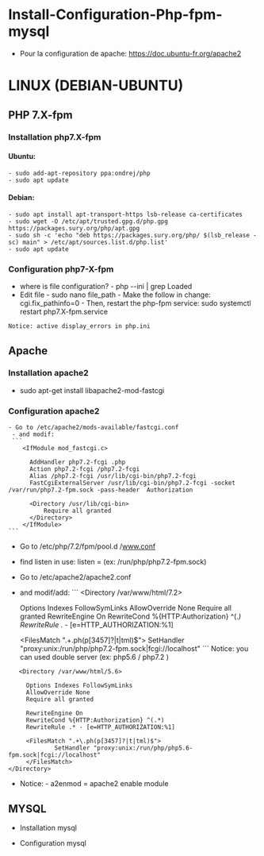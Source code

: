 # Install-Configuration-Php-fpm-mysql
- Pour la configuration de apache: https://doc.ubuntu-fr.org/apache2 
# LINUX (DEBIAN-UBUNTU)
## PHP 7.X-fpm
  ### Installation php7.X-fpm
   #### Ubuntu:
    - sudo add-apt-repository ppa:ondrej/php
    - sudo apt update
   #### Debian:
    - sudo apt install apt-transport-https lsb-release ca-certificates
    - sudo wget -O /etc/apt/trusted.gpg.d/php.gpg https://packages.sury.org/php/apt.gpg
    - sudo sh -c 'echo "deb https://packages.sury.org/php/ $(lsb_release -sc) main" > /etc/apt/sources.list.d/php.list'
    - sudo apt update
  
  ### Configuration php7-X-fpm
   - where is file configuration?
    - php --ini | grep Loaded
   - Edit file
    - sudo nano file_path
    - Make the follow in change: cgi.fix_pathinfo=0
    - Then, restart the php-fpm service: sudo systemctl restart php7.X-fpm.service
    
    Notice: active display_errors in php.ini 
    
 ## Apache
  ### Installation apache2
   - sudo apt-get install libapache2-mod-fastcgi
   
  ### Configuration apache2
    - Go to /etc/apache2/mods-available/fastcgi.conf
     - and modif: 
     ```
        <IfModule mod_fastcgi.c>
        
          AddHandler php7.2-fcgi .php
          Action php7.2-fcgi /php7.2-fcgi
          Alias /php7.2-fcgi /usr/lib/cgi-bin/php7.2-fcgi
          FastCgiExternalServer /usr/lib/cgi-bin/php7.2-fcgi -socket /var/run/php7.2-fpm.sock -pass-header  Authorization

          <Directory /usr/lib/cgi-bin>
              Require all granted
          </Directory>
        </IfModule>
    ```
  - Go to /etc/php/7.2/fpm/pool.d /www.conf
   - find listen in use: listen = (ex: /run/php/php7.2-fpm.sock)
   
  - Go to /etc/apache2/apache2.conf
   - and modif/add:
    ```
       <Directory /var/www/html/7.2>
       
        Options Indexes FollowSymLinks
        AllowOverride None
        Require all granted
        RewriteEngine On
        RewriteCond %{HTTP:Authorization} ^(.*)
        RewriteRule .* - [e=HTTP_AUTHORIZATION:%1]

        <FilesMatch ".+\.ph(p[3457]?|t|tml)$">
                SetHandler "proxy:unix:/run/php/php7.2-fpm.sock|fcgi://localhost"
        </FilesMatch>
    </Directory>
    ```
    Notice: you can used double server (ex: php5.6 / php7.2 ) 
   
   ```
      <Directory /var/www/html/5.6>
   
        Options Indexes FollowSymLinks
        AllowOverride None
        Require all granted

        RewriteEngine On
        RewriteCond %{HTTP:Authorization} ^(.*)
        RewriteRule .* - [e=HTTP_AUTHORIZATION:%1]

        <FilesMatch ".+\.ph(p[3457]?|t|tml)$">
                SetHandler "proxy:unix:/run/php/php5.6-fpm.sock|fcgi://localhost"
        </FilesMatch>
</Directory>
   ```
   - Notice:
    - a2enmod = apache2 enable module

  
  ## MYSQL
  - Installation mysql
  
  - Configuration mysql
  
  

